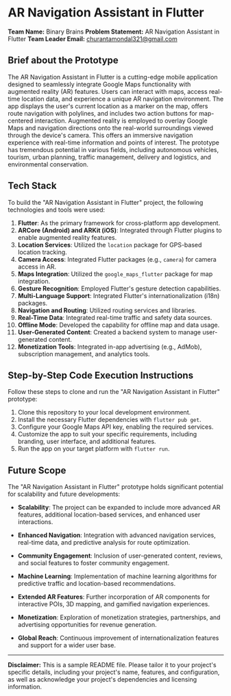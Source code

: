 # AR Navigation Assistant in Flutter

**Team Name:** Binary Brains
**Problem Statement:** AR Navigation Assistant in Flutter
**Team Leader Email:** churantamondal321@gmail.com

## Brief about the Prototype

The AR Navigation Assistant in Flutter is a cutting-edge mobile application designed to seamlessly integrate Google Maps functionality with augmented reality (AR) features. Users can interact with maps, access real-time location data, and experience a unique AR navigation environment. The app displays the user's current location as a marker on the map, offers route navigation with polylines, and includes two action buttons for map-centered interaction. Augmented reality is employed to overlay Google Maps and navigation directions onto the real-world surroundings viewed through the device's camera. This offers an immersive navigation experience with real-time information and points of interest. The prototype has tremendous potential in various fields, including autonomous vehicles, tourism, urban planning, traffic management, delivery and logistics, and environmental conservation.

## Tech Stack

To build the "AR Navigation Assistant in Flutter" project, the following technologies and tools were used:

1. **Flutter**: As the primary framework for cross-platform app development.
2. **ARCore (Android) and ARKit (iOS)**: Integrated through Flutter plugins to enable augmented reality features.
3. **Location Services**: Utilized the `location` package for GPS-based location tracking.
4. **Camera Access**: Integrated Flutter packages (e.g., `camera`) for camera access in AR.
5. **Maps Integration**: Utilized the `google_maps_flutter` package for map integration.
6. **Gesture Recognition**: Employed Flutter's gesture detection capabilities.
7. **Multi-Language Support**: Integrated Flutter's internationalization (i18n) packages.
8. **Navigation and Routing**: Utilized routing services and libraries.
9. **Real-Time Data**: Integrated real-time traffic and safety data sources.
10. **Offline Mode**: Developed the capability for offline map and data usage.
11. **User-Generated Content**: Created a backend system to manage user-generated content.
12. **Monetization Tools**: Integrated in-app advertising (e.g., AdMob), subscription management, and analytics tools.

## Step-by-Step Code Execution Instructions

Follow these steps to clone and run the "AR Navigation Assistant in Flutter" prototype:

1. Clone this repository to your local development environment.
2. Install the necessary Flutter dependencies with `flutter pub get`.
3. Configure your Google Maps API key, enabling the required services.
4. Customize the app to suit your specific requirements, including branding, user interface, and additional features.
5. Run the app on your target platform with `flutter run`.

## Future Scope

The "AR Navigation Assistant in Flutter" prototype holds significant potential for scalability and future developments:

- **Scalability**: The project can be expanded to include more advanced AR features, additional location-based services, and enhanced user interactions.

- **Enhanced Navigation**: Integration with advanced navigation services, real-time data, and predictive analysis for route optimization.

- **Community Engagement**: Inclusion of user-generated content, reviews, and social features to foster community engagement.

- **Machine Learning**: Implementation of machine learning algorithms for predictive traffic and location-based recommendations.

- **Extended AR Features**: Further incorporation of AR components for interactive POIs, 3D mapping, and gamified navigation experiences.

- **Monetization**: Exploration of monetization strategies, partnerships, and advertising opportunities for revenue generation.

- **Global Reach**: Continuous improvement of internationalization features and support for a wider user base.

---

**Disclaimer:** This is a sample README file. Please tailor it to your project's specific details, including your project's name, features, and configuration, as well as acknowledge your project's dependencies and licensing information.
